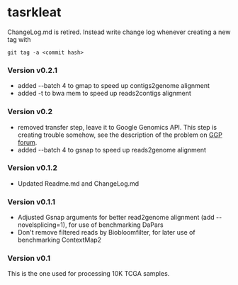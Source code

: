 # tasrkleat

ChangeLog.md is retired. Instead write change log whenever creating a new tag with

```
git tag -a <commit hash>
```

### Version v0.2.1

- added --batch 4 to gmap to speed up contigs2genome alignment
- added -t to bwa mem to speed up reads2contigs alignment

### Version v0.2 ###

- removed transfer step, leave it to Google Genomics API. This step is creating
  trouble somehow, see the description of the problem on [GGP
  forum](https://groups.google.com/forum/#!topic/google-genomics-discuss/RQBscD6YSjk).
- added --batch 4 to gsnap to speed up reads2genome alignment
	
### Version v0.1.2 ###

- Updated Readme.md and ChangeLog.md

### Version v0.1.1 ###

- Adjusted Gsnap arguments for better read2genome alignment (add --novelsplicing=1), for use of benchmarking DaPars
- Don't remove filtered reads by Biobloomfilter, for later use of benchmarking ContextMap2

### Version v0.1 ###

This is the one used for processing 10K TCGA samples.

